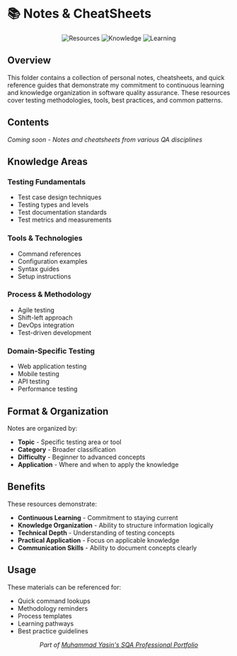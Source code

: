 # 📚 Notes & CheatSheets

<div align="center">

![Resources](https://img.shields.io/badge/Resources-Quick%20Reference-blue?style=flat)
![Knowledge](https://img.shields.io/badge/Knowledge-Testing%20Concepts-green?style=flat)
![Learning](https://img.shields.io/badge/Learning-Continuous-orange?style=flat)

</div>

## Overview

This folder contains a collection of personal notes, cheatsheets, and quick reference guides that demonstrate my commitment to continuous learning and knowledge organization in software quality assurance. These resources cover testing methodologies, tools, best practices, and common patterns.

## Contents

*Coming soon - Notes and cheatsheets from various QA disciplines*

## Knowledge Areas

### Testing Fundamentals
- Test case design techniques
- Testing types and levels
- Test documentation standards
- Test metrics and measurements

### Tools & Technologies
- Command references
- Configuration examples
- Syntax guides
- Setup instructions

### Process & Methodology
- Agile testing
- Shift-left approach
- DevOps integration
- Test-driven development

### Domain-Specific Testing
- Web application testing
- Mobile testing
- API testing
- Performance testing

## Format & Organization

Notes are organized by:
- **Topic** - Specific testing area or tool
- **Category** - Broader classification
- **Difficulty** - Beginner to advanced concepts
- **Application** - Where and when to apply the knowledge

## Benefits

These resources demonstrate:
- **Continuous Learning** - Commitment to staying current
- **Knowledge Organization** - Ability to structure information logically
- **Technical Depth** - Understanding of testing concepts
- **Practical Application** - Focus on applicable knowledge
- **Communication Skills** - Ability to document concepts clearly

## Usage

These materials can be referenced for:
- Quick command lookups
- Methodology reminders
- Process templates
- Learning pathways
- Best practice guidelines

<div align="center">
  <i>Part of <a href="https://github.com/Yasin-asif/SQA-Professional-Portfolio">Muhammad Yasin's SQA Professional Portfolio</a></i>
</div> 
